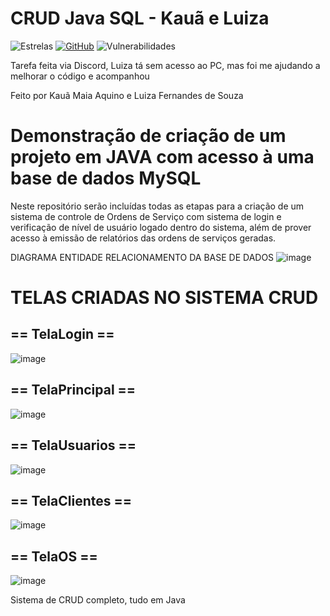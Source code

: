 # CRUD Java SQL - Kauã e Luiza

![Estrelas](https://img.shields.io/github/stars/kauaquino/CRUD-JAVA-SQL-LUIZA-KAUA?style=for-the-badge)
[![GitHub](https://img.shields.io/github/license/anandchowdhary/language-icons.svg)](https://github.com/AnandChowdhary/language-icons/blob/master/LICENSE)
![Vulnerabilidades](https://img.shields.io/snyk/vulnerabilities/github/AnandChowdhary/language-icons.svg)

Tarefa feita via Discord, Luiza tá sem acesso ao PC, mas foi me ajudando a melhorar o código e acompanhou

Feito por Kauã Maia Aquino e Luiza Fernandes de Souza

# Demonstração de criação de um projeto em JAVA com acesso à uma base de dados MySQL
Neste repositório serão incluídas todas as etapas para a criação de um sistema de controle de Ordens de Serviço com sistema de login e verificação de nível de usuário logado dentro do sistema, além de prover acesso à emissão de relatórios das ordens de serviços geradas.

DIAGRAMA ENTIDADE RELACIONAMENTO DA BASE DE DADOS
![image](https://github.com/kauaquino/CRUD-JAVA-SQL-LUIZA-KAUA/blob/main/bddiagram.png)

# TELAS CRIADAS NO SISTEMA CRUD

## == TelaLogin ==
![image](https://user-images.githubusercontent.com/53703505/144060780-ee4b4f0e-716a-43ae-9924-e16863812746.png)

## == TelaPrincipal ==
![image](https://user-images.githubusercontent.com/53703505/144060873-63189770-f35e-42c1-9aed-97772ce295be.png)

## == TelaUsuarios ==
![image](https://user-images.githubusercontent.com/53703505/144061109-5ff64ae2-43d8-48c8-a9ff-f301242a0d42.png)

## == TelaClientes ==
![image](https://user-images.githubusercontent.com/53703505/144061211-b2657af8-734e-4dbe-9d40-94687787b2a6.png)

## == TelaOS ==
![image](https://user-images.githubusercontent.com/53703505/144061285-3ea9df10-60a5-42ed-8406-80b46fc00c4e.png)


Sistema de CRUD completo, tudo em Java 

